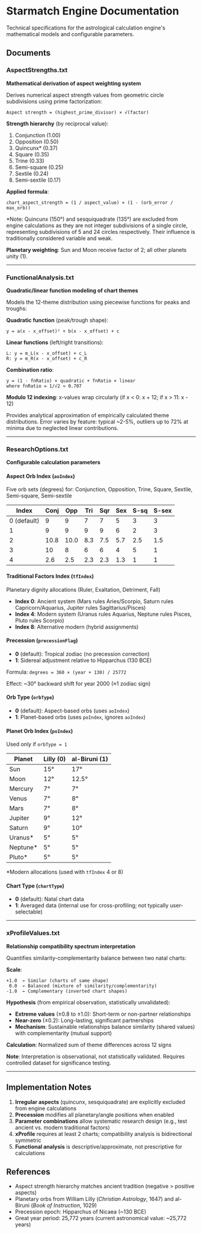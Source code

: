 # Starmatch Engine Documentation

Technical specifications for the astrological calculation engine's mathematical models and configurable parameters.

## Documents

### AspectStrengths.txt
**Mathematical derivation of aspect weighting system**

Derives numerical aspect strength values from geometric circle subdivisions using prime factorization:

```
Aspect strength = (highest_prime_divisor) × √(factor)
```

**Strength hierarchy** (by reciprocal value):
1. Conjunction (1.00)
2. Opposition (0.50)
3. Quincunx* (0.37)
4. Square (0.35)
5. Trine (0.33)
6. Semi-square (0.25)
7. Sextile (0.24)
8. Semi-sextile (0.17)

**Applied formula**:
```
chart_aspect_strength = (1 / aspect_value) × (1 - (orb_error / max_orb))
```

*Note: Quincunx (150°) and sesquiquadrate (135°) are excluded from engine calculations as they are not integer subdivisions of a single circle, representing subdivisions of 5 and 24 circles respectively. Their influence is traditionally considered variable and weak.

**Planetary weighting**: Sun and Moon receive factor of 2; all other planets unity (1).

---

### FunctionalAnalysis.txt
**Quadratic/linear function modeling of chart themes**

Models the 12-theme distribution using piecewise functions for peaks and troughs:

**Quadratic function** (peak/trough shape):
```
y = a(x - x_offset)² + b(x - x_offset) + c
```

**Linear functions** (left/right transitions):
```
L: y = m_L(x - x_offset) + c_L
R: y = m_R(x - x_offset) + c_R
```

**Combination ratio**:
```
y = (1 - fnRatio) × quadratic + fnRatio × linear
where fnRatio = 1/√2 ≈ 0.707
```

**Modulo 12 indexing**: x-values wrap circularly (if x < 0: x + 12; if x > 11: x - 12)

Provides analytical approximation of empirically calculated theme distributions. Error varies by feature: typical ~2-5%, outliers up to 72% at minima due to neglected linear contributions.

---

### ResearchOptions.txt
**Configurable calculation parameters**

#### Aspect Orb Index (`aoIndex`)
Five orb sets (degrees) for: Conjunction, Opposition, Trine, Square, Sextile, Semi-square, Semi-sextile

| Index | Conj | Opp | Tri | Sqr | Sex | S-sq | S-sex |
|-------|------|-----|-----|-----|-----|------|-------|
| 0 (default) | 9 | 9 | 7 | 7 | 5 | 3 | 3 |
| 1 | 9 | 9 | 9 | 9 | 6 | 2 | 3 |
| 2 | 10.8 | 10.0 | 8.3 | 7.5 | 5.7 | 2.5 | 1.5 |
| 3 | 10 | 8 | 6 | 6 | 4 | 5 | 1 |
| 4 | 2.6 | 2.5 | 2.3 | 2.3 | 1.3 | 1 | 1 |

#### Traditional Factors Index (`tfIndex`)
Planetary dignity allocations (Ruler, Exaltation, Detriment, Fall)

- **Index 0**: Ancient system (Mars rules Aries/Scorpio, Saturn rules Capricorn/Aquarius, Jupiter rules Sagittarius/Pisces)
- **Index 4**: Modern system (Uranus rules Aquarius, Neptune rules Pisces, Pluto rules Scorpio)
- **Index 8**: Alternative modern (hybrid assignments)

#### Precession (`precessionFlag`)
- **0** (default): Tropical zodiac (no precession correction)
- **1**: Sidereal adjustment relative to Hipparchus (130 BCE)

Formula: `degrees = 360 × (year + 130) / 25772`

Effect: ~30° backward shift for year 2000 (≈1 zodiac sign)

#### Orb Type (`orbType`)
- **0** (default): Aspect-based orbs (uses `aoIndex`)
- **1**: Planet-based orbs (uses `poIndex`, ignores `aoIndex`)

#### Planet Orb Index (`poIndex`)
Used only if `orbType = 1`

| Planet | Lilly (0) | al-Biruni (1) |
|--------|-----------|---------------|
| Sun | 15° | 17° |
| Moon | 12° | 12.5° |
| Mercury | 7° | 7° |
| Venus | 7° | 8° |
| Mars | 7° | 8° |
| Jupiter | 9° | 12° |
| Saturn | 9° | 10° |
| Uranus* | 5° | 5° |
| Neptune* | 5° | 5° |
| Pluto* | 5° | 5° |

*Modern allocations (used with `tfIndex` 4 or 8)

#### Chart Type (`chartType`)
- **0** (default): Natal chart data
- **1**: Averaged data (internal use for cross-profiling; not typically user-selectable)

---

### xProfileValues.txt
**Relationship compatibility spectrum interpretation**

Quantifies similarity-complementarity balance between two natal charts:

**Scale**:
```
+1.0  ← Similar (charts of same shape)
 0.0  ← Balanced (mixture of similarity/complementarity)
-1.0  ← Complementary (inverted chart shapes)
```

**Hypothesis** (from empirical observation, statistically unvalidated):
- **Extreme values** (±0.8 to ±1.0): Short-term or non-partner relationships
- **Near-zero** (±0.2): Long-lasting, significant partnerships
- **Mechanism**: Sustainable relationships balance similarity (shared values) with complementarity (mutual support)

**Calculation**: Normalized sum of theme differences across 12 signs

**Note**: Interpretation is observational, not statistically validated. Requires controlled dataset for significance testing.

---

## Implementation Notes

1. **Irregular aspects** (quincunx, sesquiquadrate) are explicitly excluded from engine calculations
2. **Precession** modifies all planetary/angle positions when enabled
3. **Parameter combinations** allow systematic research design (e.g., test ancient vs. modern traditional factors)
4. **xProfile** requires at least 2 charts; compatibility analysis is bidirectional symmetric
5. **Functional analysis** is descriptive/approximate, not prescriptive for calculations

## References

- Aspect strength hierarchy matches ancient tradition (negative > positive aspects)
- Planetary orbs from William Lilly (*Christian Astrology*, 1647) and al-Biruni (*Book of Instruction*, 1029)
- Precession epoch: Hipparchus of Nicaea (~130 BCE)
- Great year period: 25,772 years (current astronomical value: ~25,772 years)
